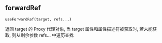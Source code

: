 ## forwardRef

	useForwardRef(target, refs...)

返回 target 的 Proxy 代理对象,
当 target 属性和属性描述符被获取时, 
若未能获取, 则从剩余参数 refs... 中遍历查找



